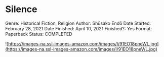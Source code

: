 # Silence

Genre: Historical Fiction, Religion
Author: Shūsako Endō
Date Started: February 28, 2021
Date Finished: April 10, 2021
Finished?: Yes
Format: Paperback
Status: COMPLETED

![https://images-na.ssl-images-amazon.com/images/I/91EO18pneWL.jpg](https://images-na.ssl-images-amazon.com/images/I/91EO18pneWL.jpg)